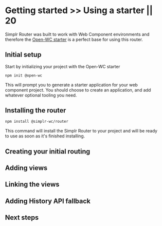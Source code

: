 # Getting started >> Using a starter || 20

Simplr Router was built to work with Web Component environments and therefore the [Open-WC starter](https://open-wc.org/guides/developing-components/getting-started/)
is a perfect base for using this router.


## Initial setup

Start by initializing your project with the Open-WC starter

```bash
npm init @open-wc
```

This will prompt you to generate a starter application for your web component project. You should choose to create
an application, and add whatever optional tooling you need.

## Installing the router

```bash
npm install @simplr-wc/router
```

This command will install the Simplr Router to your project and will be ready to use as soon as it's finished installing.

## Creating your initial routing


## Adding views

## Linking the views

## Adding History API fallback

## Next steps
